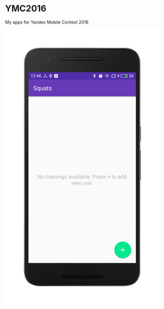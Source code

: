 # YMC2016
My apps for Yandex Mobile Contest 2016 

<img src="art/squats_1.png" alt="Drawing" style="heigth: 200px;"/>
